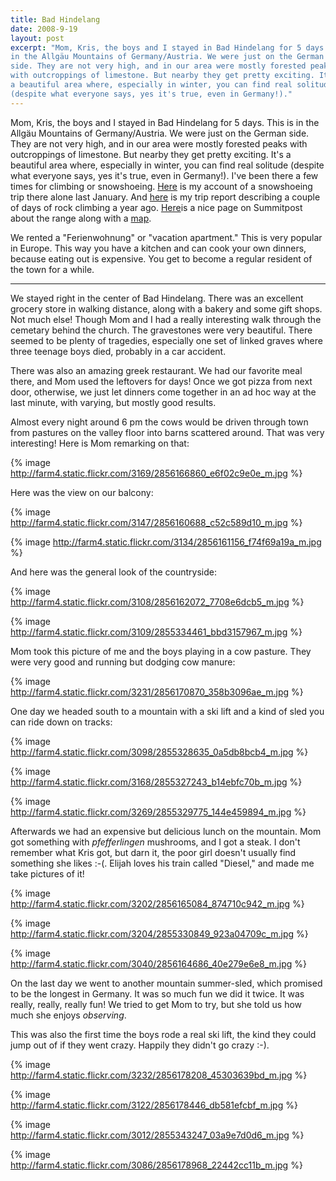 ```yaml
---
title: Bad Hindelang
date: 2008-9-19
layout: post
excerpt: "Mom, Kris, the boys and I stayed in Bad Hindelang for 5 days. This is
in the Allgäu Mountains of Germany/Austria. We were just on the German
side. They are not very high, and in our area were mostly forested peaks
with outcroppings of limestone. But nearby they get pretty exciting. It's
a beautiful area where, especially in winter, you can find real solitude
(despite what everyone says, yes it's true, even in Germany!)."
---
```


Mom, Kris, the boys and I stayed in Bad Hindelang for 5 days. This is
in the Allgäu Mountains of Germany/Austria. We were just on the German
side. They are not very high, and in our area were mostly forested peaks
with outcroppings of limestone. But nearby they get pretty exciting. It's
a beautiful area where, especially in winter, you can find real solitude
(despite what everyone says, yes it's true, even in Germany!). I've been
there a few times for climbing or snowshoeing. [Here](http://www.summitpost.org/trip-report/375128/A-Pleasant-Solitude.html) is
my account of a snowshoeing trip there alone last January. And [here](http://www.summitpost.org/trip-report/286714/Sunny-South-Sides.html) is
my trip report describing a couple of days of rock climbing a year ago.
[Here](http://www.summitpost.org/area/range/154588/allg-u-alps.html)is a nice page on Summitpost about the range along with a [map](http://www.summitpost.org/object_list.php?object_type=4&distance_4=20&distance_lat_4=47.40780&distance_lon_4=10.27810&map_4=1&is_open=1).
  
  
We rented a "Ferienwohnung" or "vacation apartment." This is very popular
in Europe. This way you have a kitchen and can cook your own dinners, because
eating out is expensive. You get to become a regular resident of the town
for a while.
  
---
  
We stayed right in the center of Bad Hindelang. There was an excellent
grocery store in walking distance, along with a bakery and some gift shops.
Not much else! Though Mom and I had a really interesting walk through the
cemetary behind the church. The gravestones were very beautiful. There
seemed to be plenty of tragedies, especially one set of linked graves where
three teenage boys died, probably in a car accident.
  
  
There was also an amazing greek restaurant. We had our favorite meal there,
and Mom used the leftovers for days! Once we got pizza from next door,
otherwise, we just let dinners come together in an ad hoc way at the last
minute, with varying, but mostly good results.
  
  
Almost every night around 6 pm the cows would be driven through town from
pastures on the valley floor into barns scattered around. That was very
interesting! Here is Mom remarking on that:
  
  
{% image http://farm4.static.flickr.com/3169/2856166860_e6f02c9e0e_m.jpg %}
  
  
Here was the view on our balcony:
  
  
{% image http://farm4.static.flickr.com/3147/2856160688_c52c589d10_m.jpg %}
  
{% image http://farm4.static.flickr.com/3134/2856161156_f74f69a19a_m.jpg %}
  
  
And here was the general look of the countryside:
  
{% image http://farm4.static.flickr.com/3108/2856162072_7708e6dcb5_m.jpg %}
  
{% image http://farm4.static.flickr.com/3109/2855334461_bbd3157967_m.jpg %}
  
  
Mom took this picture of me and the boys playing in a cow pasture. They
were very good and running but dodging cow manure:
  
{% image http://farm4.static.flickr.com/3231/2856170870_358b3096ae_m.jpg %}
  
  
One day we headed south to a mountain with a ski lift and a kind of sled
you can ride down on tracks:
  
  
{% image http://farm4.static.flickr.com/3098/2855328635_0a5db8bcb4_m.jpg %}
  
{% image http://farm4.static.flickr.com/3168/2855327243_b14ebfc70b_m.jpg %}
  
{% image http://farm4.static.flickr.com/3269/2855329775_144e459894_m.jpg %}
  
  
  
Afterwards we had an expensive but delicious lunch on the mountain. Mom
got something with _pfefferlingen_ mushrooms, and I got a steak. I don't
remember what Kris got, but darn it, the poor girl doesn't usually find
something she likes :-(. Elijah loves his train called "Diesel," and made
me take pictures of it!
  
  
{% image http://farm4.static.flickr.com/3202/2856165084_874710c942_m.jpg %}
  
{% image http://farm4.static.flickr.com/3204/2855330849_923a04709c_m.jpg %}
  
{% image http://farm4.static.flickr.com/3040/2856164686_40e279e6e8_m.jpg %}
  
  
On the last day we went to another mountain summer-sled, which promised
to be the longest in Germany. It was so much fun we did it twice. It was
really, really, really fun! We tried to get Mom to try, but she told us
how much she enjoys _observing_.
  
  
This was also the first time the boys rode a real ski lift, the kind they
could jump out of if they went crazy. Happily they didn't go crazy :-).
  
  
{% image http://farm4.static.flickr.com/3232/2856178208_45303639bd_m.jpg %}
  
{% image http://farm4.static.flickr.com/3122/2856178446_db581efcbf_m.jpg %}
  
{% image http://farm4.static.flickr.com/3012/2855343247_03a9e7d0d6_m.jpg %}
  
{% image http://farm4.static.flickr.com/3086/2856178968_22442cc11b_m.jpg %}
